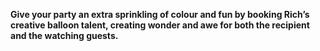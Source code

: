 **Give your party an extra sprinkling of colour and fun by booking Rich’s creative balloon talent, creating wonder and awe for both the recipient and the watching guests.**